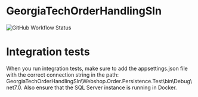 # GeorgiaTechOrderHandlingSln

![GitHub Workflow Status](https://img.shields.io/github/actions/workflow/status/tamaspalya/GeorgiaTechOrderHandlingSln/dotnet-tests.yml)
# Integration tests
When you run integration tests, make sure to add the appsettings.json file with the correct connection string in the path: GeorgiaTechOrderHandlingSln\Webshop.Order.Persistence.Test\bin\Debug\net7.0. Also ensure that the SQL Server instance is running in Docker.


